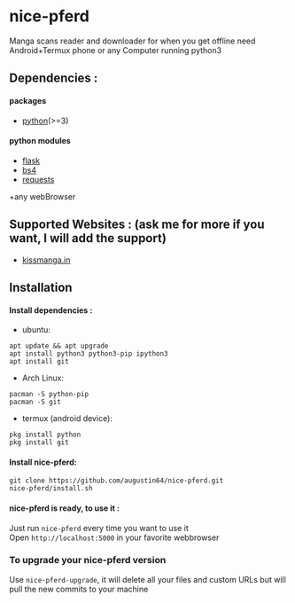 # nice-pferd
Manga scans reader and downloader for when you get offline need Android+Termux phone or any Computer running python3


## Dependencies :
#### packages
* [python](https://www.python.org/)(>=3)
#### python modules
* [flask](https://pypi.org/project/Flask/)
* [bs4](https://pypi.org/project/bs4/)
* [requests](https://pypi.org/project/requests/)

+any webBrowser

## Supported Websites : (ask me for more if you want, I will add the support)
* [kissmanga.in](https://kissmanga.in/)

## Installation

#### Install dependencies :
* ubuntu:
```
apt update && apt upgrade
apt install python3 python3-pip ipython3
apt install git
```
* Arch Linux:
```
pacman -S python-pip
pacman -S git
```
* termux (android device):
```
pkg install python
pkg install git
```

#### Install nice-pferd:
```
git clone https://github.com/augustin64/nice-pferd.git
nice-pferd/install.sh
```

#### nice-pferd is ready, to use it :

Just run `nice-pferd` every time you want to use it  
Open `http://localhost:5000` in your favorite webbrowser

### To upgrade your nice-pferd version
Use `nice-pferd-upgrade`, it will delete all your files and custom URLs but will pull the new commits to your machine
